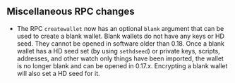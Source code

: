 Miscellaneous RPC changes
------------

- The RPC `createwallet` now has an optional `blank` argument that can be used to create a blank wallet.
Blank wallets do not have any keys or HD seed.
They cannot be opened in software older than 0.18.
Once a blank wallet has a HD seed set (by using `sethdseed`) or private keys, scripts, addresses, and other watch only things have been imported, the wallet is no longer blank and can be opened in 0.17.x.
Encrypting a blank wallet will also set a HD seed for it.
